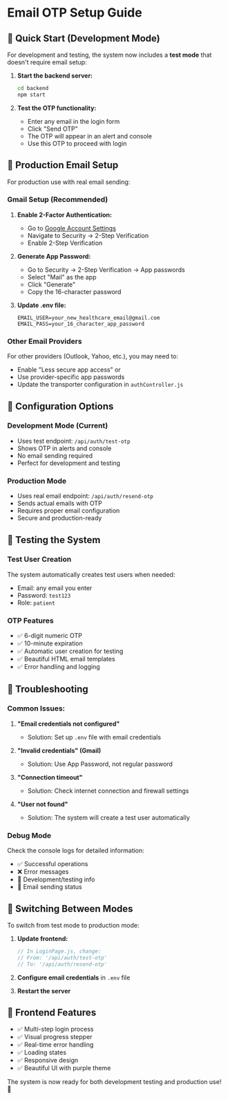 # Email OTP Setup Guide

## 🚀 Quick Start (Development Mode)

For development and testing, the system now includes a **test mode** that doesn't require email setup:

1. **Start the backend server:**
   ```bash
   cd backend
   npm start
   ```

2. **Test the OTP functionality:**
   - Enter any email in the login form
   - Click "Send OTP"
   - The OTP will appear in an alert and console
   - Use this OTP to proceed with login

## 📧 Production Email Setup

For production use with real email sending:

### Gmail Setup (Recommended)

1. **Enable 2-Factor Authentication:**
   - Go to [Google Account Settings](https://myaccount.google.com/)
   - Navigate to Security → 2-Step Verification
   - Enable 2-Step Verification

2. **Generate App Password:**
   - Go to Security → 2-Step Verification → App passwords
   - Select "Mail" as the app
   - Click "Generate"
   - Copy the 16-character password

3. **Update .env file:**
   ```env
   EMAIL_USER=your_new_healthcare_email@gmail.com
   EMAIL_PASS=your_16_character_app_password
   ```

### Other Email Providers

For other providers (Outlook, Yahoo, etc.), you may need to:
- Enable "Less secure app access" or
- Use provider-specific app passwords
- Update the transporter configuration in `authController.js`

## 🔧 Configuration Options

### Development Mode (Current)
- Uses test endpoint: `/api/auth/test-otp`
- Shows OTP in alerts and console
- No email sending required
- Perfect for development and testing

### Production Mode
- Uses real email endpoint: `/api/auth/resend-otp`
- Sends actual emails with OTP
- Requires proper email configuration
- Secure and production-ready

## 🧪 Testing the System

### Test User Creation
The system automatically creates test users when needed:
- Email: any email you enter
- Password: `test123`
- Role: `patient`

### OTP Features
- ✅ 6-digit numeric OTP
- ✅ 10-minute expiration
- ✅ Automatic user creation for testing
- ✅ Beautiful HTML email templates
- ✅ Error handling and logging

## 🚨 Troubleshooting

### Common Issues:

1. **"Email credentials not configured"**
   - Solution: Set up `.env` file with email credentials

2. **"Invalid credentials" (Gmail)**
   - Solution: Use App Password, not regular password

3. **"Connection timeout"**
   - Solution: Check internet connection and firewall settings

4. **"User not found"**
   - Solution: The system will create a test user automatically

### Debug Mode
Check the console logs for detailed information:
- ✅ Successful operations
- ❌ Error messages
- 🔧 Development/testing info
- 📧 Email sending status

## 🔄 Switching Between Modes

To switch from test mode to production mode:

1. **Update frontend:**
   ```javascript
   // In LoginPage.js, change:
   // From: '/api/auth/test-otp'
   // To: '/api/auth/resend-otp'
   ```

2. **Configure email credentials** in `.env` file

3. **Restart the server**

## 📱 Frontend Features

- ✅ Multi-step login process
- ✅ Visual progress stepper
- ✅ Real-time error handling
- ✅ Loading states
- ✅ Responsive design
- ✅ Beautiful UI with purple theme

The system is now ready for both development testing and production use! 🎉 